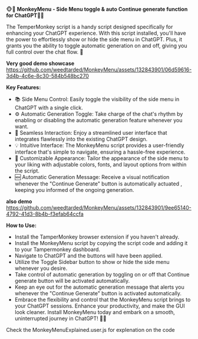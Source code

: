 🐵🔧 **MonkeyMenu - Side Menu toggle & auto Continue generate function for ChatGPT**🔧🐵

The TemperMonkey script is a handy script designed specifically for enhancing your ChatGPT experience. With this script installed, you'll have the power to effortlessly show or hide the side menu in ChatGPT. Plus, it grants you the ability to toggle automatic generation on and off, giving you full control over the chat flow. 🙌

**Very good demo showcase**
https://github.com/weedtarded/MonkeyMenu/assets/132843901/06d59616-3d4b-4c6e-8c30-584b548bc270



**Key Features:**

- 📚 Side Menu Control: Easily toggle the visibility of the side menu in ChatGPT with a single click.
- ⚙️ Automatic Generation Toggle: Take charge of the chat's rhythm by enabling or disabling the automatic generation feature whenever you want.
- 🚀 Seamless Interaction: Enjoy a streamlined user interface that integrates flawlessly into the existing ChatGPT design.
- 💡 Intuitive Interface: The MonkeyMenu script provides a user-friendly interface that's simple to navigate, ensuring a hassle-free experience.
- 🌈 Customizable Appearance: Tailor the appearance of the side menu to your liking with adjustable colors, fonts, and layout options from within the script.
- 🆕 Automatic Generation Message: Receive a visual notification whenever the "Continue Generate" button is automatically actuated , keeping you informed of the ongoing generation.

**also demo**
https://github.com/weedtarded/MonkeyMenu/assets/132843901/9ee65140-4792-41d3-8b4b-f3efab64ccfa

**How to Use:**

- Install the TamperMonkey browser extension if you haven't already.
- Install the MonkeyMenu script by copying the script code and adding it to your Tampermonkey dashboard.
- Navigate to ChatGPT and the buttons will have been applied.
- Utilize the Toggle Sidebar button to show or hide the side menu whenever you desire.
- Take control of automatic generation by toggling on or off that Continue generate button will be activated automatically.
- Keep an eye out for the automatic generation message that alerts you whenever the "Continue Generate" button is activated automatically.
- Embrace the flexibility and control that the MonkeyMenu script brings to your ChatGPT sessions. Enhance your productivity, and make the GUI look cleaner. Install MonkeyMenu today and embark on a smooth, uninterrupted journey in ChatGPT! 🚀🐵


Check the MonkeyMenuExplained.user.js for explenation on the code







